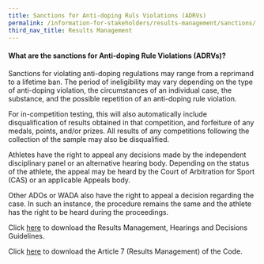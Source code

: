 ```yaml
---
title: Sanctions for Anti-doping Ruls Violations (ADRVs) 
permalink: /information-for-stakeholders/results-management/sanctions/
third_nav_title: Results Management
---
```

#### **What are the sanctions for Anti-doping Rule Violations (ADRVs)?**
Sanctions for violating anti-doping regulations may range from a reprimand to a lifetime ban. The period of ineligibility may vary depending on the type of anti-doping violation, the circumstances of an individual case, the substance, and the possible repetition of an anti-doping rule violation.

For in-competition testing, this will also automatically include disqualification of results obtained in that competition, and forfeiture of any medals, points, and/or prizes. All results of any competitions following the collection of the sample may also be disqualified.

Athletes have the right to appeal any decisions made by the independent disciplinary panel or an alternative hearing body. Depending on the status of the athlete, the appeal may be heard by the Court of Arbitration for Sport (CAS) or an applicable Appeals body.

Other ADOs or WADA also have the right to appeal a decision regarding the case. In such an instance, the procedure remains the same and the athlete has the right to be heard during the proceedings.

Click [here](https://www.wada-ama.org/sites/default/files/wada_guidelines_results_management_hearings_decisions_2014_v1.0_en.pdf) to download the Results Management, Hearings and Decisions Guidelines.

Click [here](/information-for-stakeholders/2021-isrm-annexB.pdf) to download the Article 7 (Results Management) of the Code.
